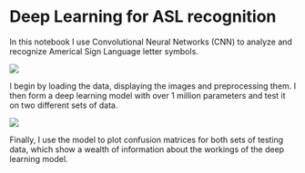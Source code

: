 # Deep Learning for ASL recognition

In this notebook I use Convolutional Neural Networks (CNN) to analyze and recognize Americal Sign Language letter symbols.

![](https://upload.wikimedia.org/wikipedia/commons/thumb/d/d1/Asl_alphabet_gallaudet.png/480px-Asl_alphabet_gallaudet.png)

I begin by loading the data, displaying the images and preprocessing them. I then form a deep learning model with over 1 million parameters and test it on two different sets of data.

![](https://i.imgur.com/6Crxeo5.png)

Finally, I use the model to plot confusion matrices for both sets of testing data, which show a wealth of information about the workings of the deep learning model.
